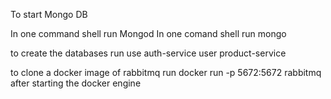 To start Mongo DB

In one command shell run Mongod In one comand shell run mongo

to create the databases run use auth-service user product-service

to clone a docker image of rabbitmq run docker run -p 5672:5672 rabbitmq after starting the docker engine